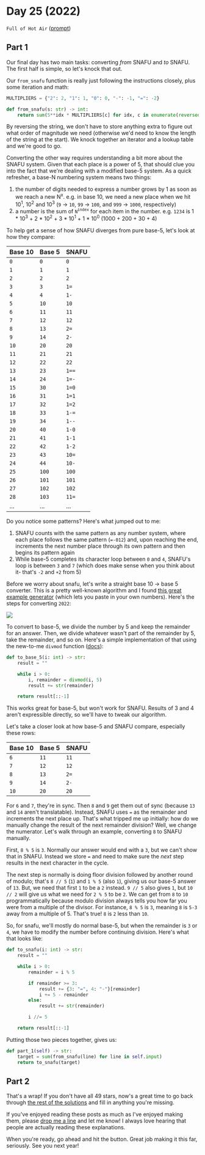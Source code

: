 # Day 25 (2022)

`Full of Hot Air` ([prompt](https://adventofcode.com/2022/day/25))

## Part 1

Our final day has two main tasks: converting _from_ SNAFU and _to_ SNAFU. The first half is simple, so let's knock that out.

Our `from_snafu` function is really just following the instructions closely, plus some iteration and math:

```py
MULTIPLIERS = {"2": 2, "1": 1, "0": 0, "-": -1, "=": -2}

def from_snafu(s: str) -> int:
    return sum(5**idx * MULTIPLIERS[c] for idx, c in enumerate(reversed(s)))
```

By reversing the string, we don't have to store anything extra to figure out what order of magnitude we need (otherwise we'd need to know the length of the string at the start). We knock together an iterator and a lookup table and we're good to go.

Converting the other way requires understanding a bit more about the SNAFU system. Given that each place is a power of 5, that should clue you into the fact that we're dealing with a modified base-5 system. As a quick refresher, a base-N numbering system means two things:

1. the number of digits needed to express a number grows by 1 as soon as we reach a new N<sup>x</sup>. e.g. in base 10, we need a new place when we hit 10<sup>1</sup>, 10<sup>2</sup> and 10<sup>3</sup> (`9` -> `10`, `99` -> `100`, and `999` -> `1000`, respectively)
2. a number is the sum of `N`<sup>`index`</sup> for each item in the number. e.g. `1234` is 1 \* 10<sup>3</sup> + 2 \* 10<sup>2</sup> + 3 \* 10<sup>1</sup> + 1 \* 10<sup>0</sup> (1000 + 200 + 30 + 4)

To help get a sense of how SNAFU diverges from pure base-5, let's look at how they compare:

| Base 10 | Base 5 | SNAFU |
| ------- | ------ | ----- |
| `0`     | `0`    | `0`   |
| `1`     | `1`    | `1`   |
| `2`     | `2`    | `2`   |
| `3`     | `3`    | `1=`  |
| `4`     | `4`    | `1-`  |
| `5`     | `10`   | `10`  |
| `6`     | `11`   | `11`  |
| `7`     | `12`   | `12`  |
| `8`     | `13`   | `2=`  |
| `9`     | `14`   | `2-`  |
| `10`    | `20`   | `20`  |
| `11`    | `21`   | `21`  |
| `12`    | `22`   | `22`  |
| `13`    | `23`   | `1==` |
| `14`    | `24`   | `1=-` |
| `15`    | `30`   | `1=0` |
| `16`    | `31`   | `1=1` |
| `17`    | `32`   | `1=2` |
| `18`    | `33`   | `1-=` |
| `19`    | `34`   | `1--` |
| `20`    | `40`   | `1-0` |
| `21`    | `41`   | `1-1` |
| `22`    | `42`   | `1-2` |
| `23`    | `43`   | `10=` |
| `24`    | `44`   | `10-` |
| `25`    | `100`  | `100` |
| `26`    | `101`  | `101` |
| `27`    | `102`  | `102` |
| `28`    | `103`  | `11=` |
| ...     | ...    | ...   |

Do you notice some patterns? Here's what jumped out to me:

1. SNAFU counts with the same pattern as any number system, where each place follows the same pattern (`=-012`) and, upon reaching the end, increments the next number place through its own pattern and then begins its pattern again
2. While base-5 completes its character loop between `0` and `4`, SNAFU's loop is between `3` and `7` (which does make sense when you think about it- that's `-2` and `+2` from 5)

Before we worry about snafu, let's write a straight base 10 -> base 5 converter. This is a pretty well-known algorithm and I found [this great example generator](https://madformath.com/calculators/basic-math/base-converters/decimal-to-base-5-converter-with-steps/decimal-to-base-5-converter-with-steps) (which lets you paste in your own numbers). Here's the steps for converting `2022`:

![](https://cdn.zappy.app/d8d01603ae7c489f1be4151829f075af.png)

To convert to base-5, we divide the number by 5 and keep the remainder for an answer. Then, we divide whatever wasn't part of the remainder by 5, take the remainder, and so on. Here's a simple implementation of that using the new-to-me `divmod` function ([docs](https://docs.python.org/3/library/functions.html#divmod)):

```py
def to_base_5(i: int) -> str:
    result = ""

    while i > 0:
        i, remainder = divmod(i, 5)
        result += str(remainder)

    return result[::-1]
```

This works great for base-5, but won't work for SNAFU. Results of 3 and 4 aren't expressible directly, so we'll have to tweak our algorithm.

Let's take a closer look at how base-5 and SNAFU compare, especially these rows:

| Base 10 | Base 5 | SNAFU |
| ------- | ------ | ----- |
| `6`     | `11`   | `11`  |
| `7`     | `12`   | `12`  |
| `8`     | `13`   | `2=`  |
| `9`     | `14`   | `2-`  |
| `10`    | `20`   | `20`  |

For `6` and `7`, they're in sync. Then `8` and `9` get them out of sync (because `13` and `14` aren't translatable). Instead, SNAFU uses `=` as the remainder and increments the next place up. That's what tripped me up initially: how do we manually change the result of the next remainder division? Well, we change the numerator. Let's walk through an example, converting `8` to SNAFU manually.

First, `8 % 5` is `3`. Normally our answer would end with a `3`, but we can't show that in SNAFU. Instead we store `=` and need to make sure the _next_ step results in the next character in the cycle.

The next step is normally is doing floor division followed by another round of modulo; that's `8 // 5` (`1`) and `1 % 5` (also `1`), giving us our base-5 answer of `13`. But, we need that first `1` to be a `2` instead. `9 // 5` also gives `1`, but `10 // 2` will give us what we need for `2 % 5` to be `2`. We can get from `8` to `10` programmatically because modulo division always tells you how far you were from a multiple of the divisor. For instance, `8 % 5` is `3`, meaning `8` is `5-3` away from a multiple of 5. That's true! `8` is `2` less than `10`.

So, for snafu, we'll mostly do normal base-5, but when the remainder is `3` or `4`, we have to modify the number before continuing division. Here's what that looks like:

```py
def to_snafu(i: int) -> str:
    result = ""

    while i > 0:
        remainder = i % 5

        if remainder >= 3:
            result += {3: "=", 4: "-"}[remainder]
            i += 5 - remainder
        else:
            result += str(remainder)

        i //= 5

    return result[::-1]
```

Putting those two pieces together, gives us:

```py
def part_1(self) -> str:
    target = sum(from_snafu(line) for line in self.input)
    return to_snafu(target)
```

## Part 2

That's a wrap! If you don't have all 49 stars, now's a great time to go back through [the rest of the solutions](https://github.com/xavdid/advent-of-code/tree/main/solutions/2022) and fill in anything you're missing.

If you've enjoyed reading these posts as much as I've enjoyed making them, please [drop me a line](https://xavd.id/contact/) and let me know! I always love hearing that people are actually reading these explanations.

When you're ready, go ahead and hit the button. Great job making it this far, seriously. See you next year!
